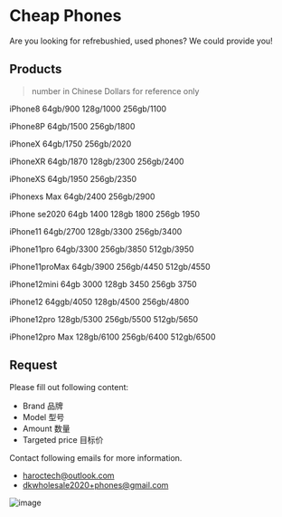# Cheap Phones

Are you looking for refrebushied, used phones?
We could provide you!

## Products

> number in Chinese Dollars for reference only

iPhone8
64gb/900
128g/1000
256gb/1100

iPhone8P
64gb/1500
256gb/1800

iPhoneX
64gb/1750
256gb/2020

iPhoneXR
64gb/1870
128gb/2300
256gb/2400

iPhoneXS
64gb/1950
256gb/2350

iPhonexs Max
64gb/2400
256gb/2900

iPhone se2020
64gb 1400
128gb 1800
256gb 1950

iPhone11
64gb/2700
128gb/3300
256gb/3400

iPhone11pro
64gb/3300
256gb/3850
512gb/3950

iPhone11proMax
64gb/3900
256gb/4450
512gb/4550

iPhone12mini
64gb 3000
128gb 3450
256gb 3750

iPhone12
64ggb/4050
128gb/4500
256gb/4800

iPhone12pro 
128gb/5300
256gb/5500
512gb/5650 

iPhone12pro Max 
128gb/6100 
256gb/6400 
512gb/6500

## Request

Please fill out following content:

* Brand 品牌
* Model 型号
* Amount 数量
* Targeted price 目标价

Contact following emails for more information.

* [haroctech@outlook.com](mailto:haroctech@outlook.com)
* [dkwholesale2020+phones@gmail.com](mailto:dkwholesale2020+phones@gmail.com) 

![image](https://github.com/user-attachments/assets/2a277c49-7fa5-4fd0-a5ae-22c31d8fc704)
